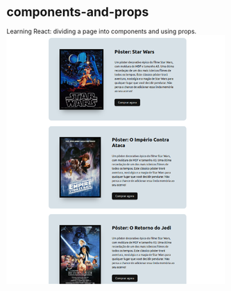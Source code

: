 # components-and-props
Learning React: dividing a page into components and using props.
![alt text](screenshot.png)
